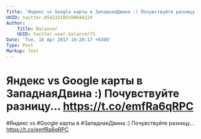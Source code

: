 ```yaml
---
Title: 'Яндекс vs Google карты в ЗападнаяДвина :) Почувствуйте разницу... https://t.co/emfRa6qRPC'
UUID: twitter.854233105598644224
Author:
    Title: Balancer
    UUID: twitter.user.balancer73
Date: 'Tue, 18 Apr 2017 10:20:17 +0300'
Type: Post
Markup: Text
---
```


# Яндекс vs Google карты в ЗападнаяДвина :) Почувствуйте разницу... https://t.co/emfRa6qRPC

#Яндекс vs #Google карты в #ЗападнаяДвина :) Почувствуйте
разницу... https://t.co/emfRa6qRPC